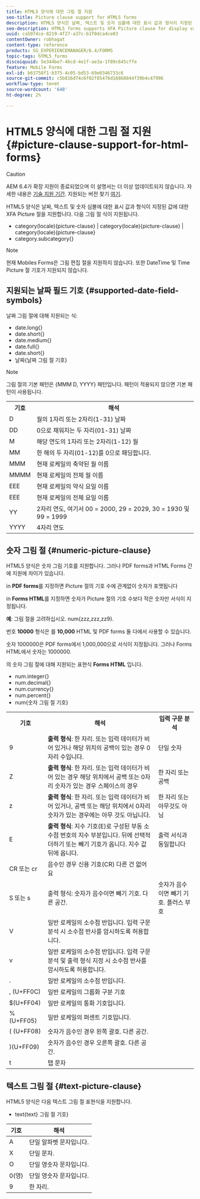 ```yaml
---
title: HTML5 양식에 대한 그림 절 지원
seo-title: Picture clause support for HTML5 forms
description: HTML5 양식은 날짜, 텍스트 및 숫자 심볼에 대한 표시 값과 형식이 지정된 값에 대한 XFA Picture 절을 지원합니다.
seo-description: HTML5 forms supports XFA Picture clause for display value and formatted value for date, text, and numeric symbols.
uuid: ca5074ce-8219-4f27-a37c-b1f0dca4ce03
contentOwner: robhagat
content-type: reference
products: SG_EXPERIENCEMANAGER/6.4/FORMS
topic-tags: hTML5_forms
discoiquuid: 5e344be7-46cd-4e1f-ae3a-1f89c645cffe
feature: Mobile Forms
exl-id: b63758f1-b375-4c05-bd53-69e0346733c6
source-git-commit: c5b816d74c6f02f85476d16868844f39b4c47996
workflow-type: tm+mt
source-wordcount: '648'
ht-degree: 2%

---
```


# HTML5 양식에 대한 그림 절 지원 {#picture-clause-support-for-html-forms}

>[!CAUTION]
>
>AEM 6.4가 확장 지원이 종료되었으며 이 설명서는 더 이상 업데이트되지 않습니다. 자세한 내용은 [기술 지원 기간](https://helpx.adobe.com/kr/support/programs/eol-matrix.html). 지원되는 버전 찾기 [여기](https://experienceleague.adobe.com/docs/).

HTML5 양식은 날짜, 텍스트 및 숫자 심볼에 대한 표시 값과 형식이 지정된 값에 대한 XFA Picture 절을 지원합니다. 다음 그림 절 식이 지원됩니다.

* category(locale){picture-clause} | category(locale){picture-clause} | category(locale){picture-clause}
* category.subcategory{}

>[!NOTE]
>
>현재 Mobiles Forms은 그림 편집 절을 지원하지 않습니다. 또한 DateTime 및 Time Picture 절 기호가 지원되지 않습니다.

## 지원되는 날짜 필드 기호 {#supported-date-field-symbols}

날짜 그림 절에 대해 지원되는 식:

* date.long{}
* date.short{}
* date.medium{}
* date.full{}
* date.short{}
* 날짜{날짜 그림 절 기호}

>[!NOTE]
>
>그림 절의 기본 패턴은 {MMM D, YYYY} 패턴입니다. 패턴이 적용되지 않으면 기본 패턴이 사용됩니다.

<table> 
 <tbody>
  <tr>
   <th><strong>기호</strong></th> 
   <th>해석</th> 
  </tr>
  <tr>
   <td>D</td> 
   <td>월의 1자리 또는 2자리(1-31) 날짜</td> 
  </tr>
  <tr>
   <td>DD</td> 
   <td>0으로 채워지는 두 자리(01-31) 날짜<br /> </td> 
  </tr>
  <tr>
   <td>M</td> 
   <td>해당 연도의 1자리 또는 2자리(1-12) 월<br /> </td> 
  </tr>
  <tr>
   <td>MM</td> 
   <td>한 해의 두 자리(01-12)를 0으로 패딩합니다.<br /> </td> 
  </tr>
  <tr>
   <td>MMM</td> 
   <td>현재 로케일의 축약된 월 이름<br /> </td> 
  </tr>
  <tr>
   <td>MMMM</td> 
   <td>현재 로케일의 전체 월 이름<br /> </td> 
  </tr>
  <tr>
   <td>EEE</td> 
   <td>현재 로케일의 약식 요일 이름<br /> </td> 
  </tr>
  <tr>
   <td>EEE</td> 
   <td>현재 로케일의 전체 요일 이름<br /> </td> 
  </tr>
  <tr>
   <td>YY</td> 
   <td>2자리 연도, 여기서 00 = 2000, 29 = 2029, 30 = 1930 및 99 = 1999<br /> </td> 
  </tr>
  <tr>
   <td>YYYY</td> 
   <td>4자리 연도<br /> </td> 
  </tr>
 </tbody>
</table>

## 숫자 그림 절 {#numeric-picture-clause}

HTML5 양식은 숫자 그림 기호를 지원합니다. 그러나 PDF forms과 HTML Forms 간에 지원에 차이가 있습니다.

in **PDF forms**&#x200B;를 지정하면 Picture 절의 기호 수에 관계없이 숫자가 포맷됩니다

in **Forms HTML**&#x200B;를 지정하면 숫자가 Picture 절의 기호 수보다 작은 숫자만 서식이 지정됩니다.

**예**: 그림 절을 고려하십시오. num{zzz,zzz,zz9}.

번호 **10000** 형식은 를 **10,000** HTML 및 PDF forms 둘 다에서 사용할 수 있습니다.

숫자 1000000은 PDF forms에서 1,000,000으로 서식이 지정됩니다. 그러나 Forms HTML에서 숫자는 1000000.

의 숫자 그림 절에 대해 지원되는 표현식 **Forms HTML** 입니다.

* num.integer{}
* num.decimal{}
* num.currency{}
* num.percent{}
* num{숫자 그림 절 기호}

<table> 
 <tbody>
  <tr>
   <th><strong>기호</strong></th> 
   <th><strong>해석</strong></th> 
   <th>입력 구문 분석</th> 
  </tr>
  <tr>
   <td>9</td> 
   <td><strong>출력 형식</strong>: 한 자리. 또는 입력 데이터가 비어 있거나 해당 위치의 공백이 있는 경우 0자리 수입니다.<br /> </td> 
   <td>단일 숫자</td> 
  </tr>
  <tr>
   <td>Z</td> 
   <td><strong>출력 형식</strong>: 한 자리. 또는 입력 데이터가 비어 있는 경우 해당 위치에서 공백 또는 0자리 숫자가 있는 경우 스페이스의 경우<br /> </td> 
   <td>한 자리 또는 공백</td> 
  </tr>
  <tr>
   <td>z</td> 
   <td><strong>출력 형식</strong>: 한 자리. 또는 입력 데이터가 비어 있거나, 공백 또는 해당 위치에서 0자리 숫자가 있는 경우에는 아무 것도 아닙니다.<br /> </td> 
   <td>한 자리 또는 아무것도 아님</td> 
  </tr>
  <tr>
   <td>E</td> 
   <td><strong>출력 형식</strong>: 지수 기호(E)로 구성된 부동 소수점 번호의 지수 부분입니다. 뒤에 선택적 더하기 또는 빼기 기호가 옵니다. 지수 값 뒤에 옵니다.<br /> </td> 
   <td>출력 서식과 동일합니다</td> 
  </tr>
  <tr>
   <td>CR 또는 cr<br /> </td> 
   <td>음수인 경우 신용 기호(CR) 다른 건 없어요</td> 
   <td><br type="_moz" /> </td> 
  </tr>
  <tr>
   <td>S 또는 s<br /> </td> 
   <td>출력 형식: 숫자가 음수이면 빼기 기호. 다른 공간.<br /> </td> 
   <td>숫자가 음수이면 빼기 기호. 플러스 부호</td> 
  </tr>
  <tr>
   <td>V</td> 
   <td>일반 로케일의 소수점 반입니다. 입력 구문 분석 시 소수점 반사를 암시하도록 허용합니다.</td> 
   <td><br type="_moz" /> </td> 
  </tr>
  <tr>
   <td>v</td> 
   <td>일반 로케일의 소수점 반입니다. 입력 구문 분석 및 출력 형식 지정 시 소수점 반사를 암시하도록 허용합니다.</td> 
   <td><br type="_moz" /> </td> 
  </tr>
  <tr>
   <td>.</td> 
   <td>일반 로케일의 소수점 반입니다.</td> 
   <td><br type="_moz" /> </td> 
  </tr>
  <tr>
   <td>, (U+FF0C)</td> 
   <td>일반 로케일의 그룹화 구분 기호</td> 
   <td><br type="_moz" /> </td> 
  </tr>
  <tr>
   <td>$(U+FF04)</td> 
   <td>일반 로케일의 통화 기호입니다.</td> 
   <td><br type="_moz" /> </td> 
  </tr>
  <tr>
   <td>% (U+FF05)</td> 
   <td>일반 로케일의 퍼센트 기호입니다.</td> 
   <td><br type="_moz" /> </td> 
  </tr>
  <tr>
   <td>( (U+FF08)</td> 
   <td>숫자가 음수인 경우 왼쪽 괄호. 다른 공간.</td> 
   <td><br type="_moz" /> </td> 
  </tr>
  <tr>
   <td>)(U+FF09)</td> 
   <td>숫자가 음수인 경우 오른쪽 괄호. 다른 공간.</td> 
   <td><br type="_moz" /> </td> 
  </tr>
  <tr>
   <td>t</td> 
   <td>탭 문자</td> 
   <td><br type="_moz" /> </td> 
  </tr>
 </tbody>
</table>

## 텍스트 그림 절 {#text-picture-clause}

HTML5 양식은 다음 텍스트 그림 절 표현식을 지원합니다.

* text{text} 그림 절 기호}

| **기호** | **해석** |
|---|---|
| A | 단일 알파벳 문자입니다. |
| X | 단일 문자. |
| O | 단일 영숫자 문자입니다. |
| 0(영) | 단일 영숫자 문자입니다. |
| 9 | 한 자리. |

